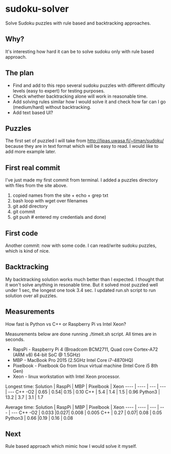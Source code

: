 # sudoku-solver
Solve Sudoku puzzles with rule based and backtracking approaches.

## Why?
It's interesting how hard it can be to solve sudoku only with rule based approach.

## The plan
- Find and add to this repo several sudoku puzzles with different difficulty levels (easy to expert) for testing purposes.
- Check whether backtracking alone will work in reasonable time.
- Add solving rules similar how I would solve it and check how far can I go (medium/hard) without backtracking.
- Add text based UI?

## Puzzles
The first set of puzzled I will take from 
http://lipas.uwasa.fi/~timan/sudoku/
because they are in text format which will be easy to read.
I would like to add more example later.

## First real commit
I've just made my first commit from terminal.
I added a puzzles directory with files from the site above.
1. copied names from the site + echo + grep txt
2. bash loop with wget over filenames
3. git add directory
4. git commit
5. git push # entered my credentials
and done)

## First code
Another commit: now with some code.
I can read/write sudoku puzzles, which is kind of nice.

## Backtracking
My backtracking solution works much better than I expected.
I thought that it won't solve anything in resonable time.
But it solved most puzzled well under 1 sec, the longest one took 3.4 sec.
I updated run.sh script to run solution over all puzzles.

## Measurements
How fast is Python vs C++ or Raspberry Pi vs Intel Xeon?

Measurements below are done running ./timeit.sh script.
All times are in seconds.

- RapsPi - Raspberry Pi 4 (Broadcom BCM2711, Quad core Cortex-A72 (ARM v8) 64-bit SoC @ 1.5GHz)
- MBP - MacBook Pro 2015 (2.5GHz Intel Core i7-4870HQ)
- Pixelbook - Pixelbook Go from linux virtual machine (Intel Core i5 8th Gen)
- Xeon - linux workstation with Intel Xeon processor.

Longest time:
Solution | RaspPi  | MBP | Pixelbook | Xeon
----     | ----    | --- | ---       | ---
C++ -O2  | 0.65    | 0.54| 0.15      | 0.10
C++      | 5.4     | 1.4 | 1.5       | 0.96
Python3  | 13.2    | 3.7 | 3.1       | 1.7

Average time:
Solution | RaspPi  | MBP | Pixelbook | Xeon 
----     | ----    | --- | ---       | --- 
C++ -O2  | 0.033   |0.027| 0.008     | 0.005
C++      | 0.27    | 0.07| 0.08      | 0.05
Python3  | 0.66    |0.19 | 0.16      | 0.08

## Next
Rule based approach which mimic how I would solve it myself.
